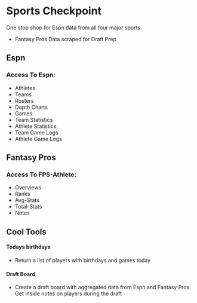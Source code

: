 # Sports Checkpoint

One stop shop for Espn data from all four major sports.

- Fantasy Pros Data scraped for Draft Prep

## Espn

### Access To Espn:

- Athletes
- Teams
- Rosters
- Depth Charts
- Games
- Team Statistics
- Athlete Statistics
- Team Game Logs
- Athlete Game Logs

## Fantasy Pros

### Access To FPS-Athlete:

- Overviews
- Ranks
- Avg-Stats
- Total-Stats
- Notes

## Cool Tools

#### Todays birthdays

- Return a list of players with birthdays and games today

#### Draft Board

- Create a draft board with aggregated data from Espn and Fantasy Pros. Get inside notes on players during the draft
